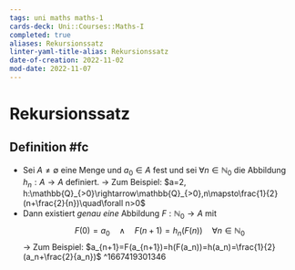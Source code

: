 ```yaml
---
tags: uni maths maths-1
cards-deck: Uni::Courses::Maths-I
completed: true
aliases: Rekursionssatz
linter-yaml-title-alias: Rekursionssatz
date-of-creation: 2022-11-02
mod-date: 2022-11-07
---
```


# Rekursionssatz

## Definition #fc
- Sei $A\neq\emptyset$ eine Menge und $a_0\in A$ fest und sei $\forall n\in\mathbb{N}_0$ die Abbildung $h_n:A\rightarrow A$ definiert.
	→ Zum Beispiel: $a=2, h:\mathbb{Q}_{>0}\rightarrow\mathbb{Q}_{>0},n\mapsto\frac{1}{2}(n+\frac{2}{n})\quad\forall n>0$
- Dann existiert *genau eine* Abbildung $F:\mathbb{N}_0\rightarrow A$ mit $$F(0)=a_0\quad\wedge\quad F(n+1)=h_n(F(n))\quad\forall n\in\mathbb{N}_0$$
→ Zum Beispiel: $a_{n+1}=F(a_{n+1})=h(F(a_n))=h(a_n)=\frac{1}{2}(a_n+\frac{2}{a_n})$
^1667419301346

